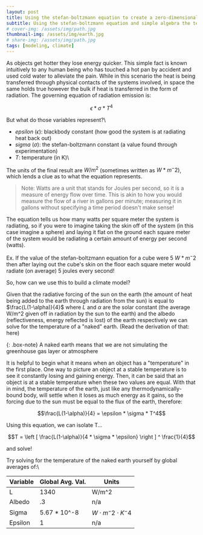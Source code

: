 ```yaml
---
layout: post
title: Using the stefan-boltzmann equation to create a zero-dimensional climate model.
subtitle: Using the stefan-boltzmann equation and simple algebra the temperature of a "naked" earth can be easily solved for.
# cover-img: /assets/img/path.jpg
thumbnail-img: /assets/img/earth.jpg
# share-img: /assets/img/path.jpg
tags: [modeling, climate]
---
```

As objects get hotter they lose energy quicker. This simple fact is known intuitively to any human being who has touched a hot pan by accident and used cold water to alleviate the pain. While in this scenario the heat is being transferred through physical contacts of the systems involved, in space the same holds true however the bulk if heat is transferred in the form of radiation. The governing equation of radiation emission is:

$$\epsilon * \sigma * T^4$$

But what do those variables represent?\

- _epsilon_ ($\epsilon$): blackbody constant (how good the system is at radiating heat back out) 
- _sigma_ ($\sigma$): the stefan-boltzmann constant (a value found through experimentation)
- _T_:  temperature (in K)\

The units of the final result are $W/m^2$ (sometimes written as $W*m^-2$), which lends a clue as to what the equation represents. 

> Note: Watts are a unit that stands for Joules per second, so it is a measure of energy flow over time. This is akin to how you would measure the flow of a river in gallons per minute; measuring it in gallons without specifying a time period doesn't make sense!

The equation tells us how many watts per square meter the system is radiating, so if you were to imagine taking the skin off of the system (in this case imagine a sphere) and laying it flat on the ground each square meter of the system would be radiating a certain amount of energy per second (watts). 

Ex. If the value of the stefan-boltzmann equation for a cube were 5 $W*m^-2$ then after laying out the cube's skin on the floor each square meter would radiate (on average) 5 joules every second!

So, how can we use this to build a climate model? 

Given that the radiative forcing of the sun on the earth (the amount of heat being added to the earth through radiation from the sun) is equal to $\frac{L(1-\alpha)}{4}$ where $L$ and $\alpha$ are the solar constant (the average W/m^2 given off in radiation by the sun to the earth) and the albedo (reflectiveness, energy reflected is lost) of the earth respectively we can solve for the temperature of a "naked" earth. (Read the derivation of that: here)

{: .box-note}
A naked earth means that we are not simulating the greenhouse gas layer or atmosphere

It is helpful to begin what it means when an object has a "temperature" in the first place. One way to picture an object at a stable temperature is to see it constantly losing and gaining energy. Then, it can be said that an object is at a stable temperature when these two values are equal. With that in mind, the temperature of the earth, just like any thermodynamically-bound body, will settle when it loses as much energy as it gains, so the forcing due to the sun must be equal to the flux of the earth, therefore:

$$\frac{L(1-\alpha)}{4} = \epsilon * \sigma * T^4$$


Using this equation, we can isolate T…

$$T = \left [ \frac{L(1-\alpha)}{4 * \sigma * \epsilon} \right ] ^ \frac{1}{4}$$

and solve! 


Try solving for the temperature of the naked earth yourself by global averages of:\

| Variable | Global Avg. Val. | Units                     |
|----------|------------------|---------------------------|
| L        | 1340             | W/m^2                     |
| Albedo   | .3               | n/a                       |
| Sigma    | 5.67 * 10^-8     | $W \cdot m^-2 \cdot K^-4$ |
| Epsilon  | 1                | n/a                       |
